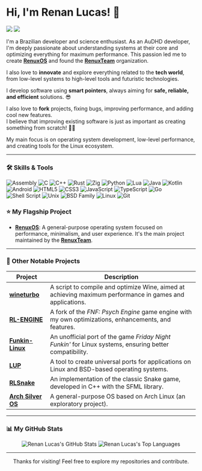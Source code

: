 # Hi, I'm Renan Lucas! 👋

<p align="left">
  <a href="https://github.com/RenuxTeam" target="_blank"><img src="https://img.shields.io/badge/-RenuxTeam-24292e?style=for-the-badge&logo=github&logoColor=white" /></a>
  <a href="mailto:renanlucad@gmail.com" target="_blank"><img src="https://img.shields.io/badge/-Email-D14836?style=for-the-badge&logo=gmail&logoColor=white" /></a>
</p>

I'm a Brazilian developer and science enthusiast. As an AuDHD developer, I'm deeply passionate about understanding systems at their core and optimizing everything for maximum performance. This passion led me to create **[RenuxOS](https://github.com/RenuxTeam/renuxos_src)** and found the **[RenuxTeam](https://github.com/RenuxTeam)** organization.

I also love to **innovate** and explore everything related to the **tech world**, from low-level systems to high-level tools and futuristic technologies.

I develop software using **smart pointers**, always aiming for **safe, reliable, and efficient** solutions. 😎

I also love to **fork** projects, fixing bugs, improving performance, and adding cool new features.  
I believe that improving existing software is just as important as creating something from scratch! 🔧🚀

My main focus is on operating system development, low-level performance, and creating tools for the Linux ecosystem.

---

### 🛠️ Skills & Tools


![Assembly](https://img.shields.io/badge/Assembly-6E4C13?style=for-the-badge&logo=x.org&logoColor=white)
![C](https://img.shields.io/badge/C-A8B9CC?style=for-the-badge&logo=c&logoColor=black)
![C++](https://img.shields.io/badge/C%2B%2B-00599C?style=for-the-badge&logo=c%2B%2B&logoColor=white)
![Rust](https://img.shields.io/badge/Rust-000000?style=for-the-badge&logo=rust&logoColor=white)
![Zig](https://img.shields.io/badge/Zig-F7A41D?style=for-the-badge&logo=zig&logoColor=black)
![Python](https://img.shields.io/badge/Python-3776AB?style=for-the-badge&logo=python&logoColor=white)
![Lua](https://img.shields.io/badge/Lua-2C2D72?style=for-the-badge&logo=lua&logoColor=white)
![Java](https://img.shields.io/badge/Java-007396?style=for-the-badge&logo=openjdk&logoColor=white)
![Kotlin](https://img.shields.io/badge/Kotlin-7F52FF?style=for-the-badge&logo=kotlin&logoColor=white)
![Android](https://img.shields.io/badge/Android-3DDC84?style=for-the-badge&logo=android&logoColor=white)
![HTML5](https://img.shields.io/badge/HTML5-E34F26?style=for-the-badge&logo=html5&logoColor=white)
![CSS3](https://img.shields.io/badge/css3-%231572B6.svg?style=for-the-badge&logo=css&logoColor=white)
![JavaScript](https://img.shields.io/badge/JavaScript-F7DF1E?style=for-the-badge&logo=javascript&logoColor=black)
![TypeScript](https://img.shields.io/badge/TypeScript-3178C6?style=for-the-badge&logo=typescript&logoColor=white)
![Go](https://img.shields.io/badge/Go-00ADD8?style=for-the-badge&logo=go&logoColor=white)
![Shell Script](https://img.shields.io/badge/Shell_Script-121011?style=for-the-badge&logo=gnu-bash&logoColor=white)
![Unix](https://img.shields.io/badge/Unix-3C3C3C?style=for-the-badge&logo=gnubash&logoColor=green)
<img src="https://img.shields.io/badge/BSD-E52727?style=for-the-badge&logo=freebsd&logoColor=white" alt="BSD Family" title="FreeBSD, OpenBSD, NetBSD" />
![Linux](https://img.shields.io/badge/Linux-FCC624?style=for-the-badge&logo=linux&logoColor=black)
![Git](https://img.shields.io/badge/Git-F05032?style=for-the-badge&logo=git&logoColor=white)

### ⭐ My Flagship Project

- **[RenuxOS](https://github.com/RenuxTeam/RenuxOS)**: A general-purpose operating system focused on performance, minimalism, and user experience. It's the main project maintained by the **[RenuxTeam](https://github.com/RenuxTeam)**.

---

### 🚀 Other Notable Projects

| Project | Description |
|---|---|
| **[wineturbo](https://github.com/Renan2010/wineturbo)** | A script to compile and optimize Wine, aimed at achieving maximum performance in games and applications. |
| **[RL-ENGINE](https://github.com/Renan2010/RL-ENGINE)** | A fork of the *FNF: Psych Engine* game engine with my own optimizations, enhancements, and features. |
| **[Funkin-Linux](https://github.com/Renan2010/Funkin-Linux)** | An unofficial port of the game *Friday Night Funkin'* for Linux systems, ensuring better compatibility. |
| **[LUP](https://github.com/Renan2010/LUP)** | A tool to create universal ports for applications on Linux and BSD-based operating systems. |
| **[RLSnake](https://github.com/Renan2010/RLSnake)** | An implementation of the classic Snake game, developed in C++ with the SFML library. |
| **[Arch Silver OS](https://github.com/Renan2010/archsilver)** | A general-purpose OS based on Arch Linux (an exploratory project). |

---

### 📊 My GitHub Stats

<p align="center">
  <img src="https://github-readme-stats.vercel.app/api?username=Renan2010&show_icons=true&hide_title=true&count_private=true&theme=dark" alt="Renan Lucas's GitHub Stats" />
  <img src="https://github-readme-stats.vercel.app/api/top-langs/?username=Renan2010&theme=dark&layout=compact" alt="Renan Lucas's Top Languages" />
</p>

---

<p align="center">
  Thanks for visiting! Feel free to explore my repositories and contribute.
</p>
